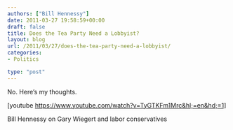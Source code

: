 ```yaml
---
authors: ["Bill Hennessy"]
date: 2011-03-27 19:58:59+00:00
draft: false
title: Does the Tea Party Need a Lobbyist?
layout: blog
url: /2011/03/27/does-the-tea-party-need-a-lobbyist/
categories:
- Politics

type: "post"
---
```


No. Here’s my thoughts.

 

[youtube https://www.youtube.com/watch?v=TyGTKFm1Mrc&hl;=en&hd;=1]

Bill Hennessy on Gary Wiegert and labor conservatives
